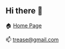 ## Hi there 👋

🏠 [Home Page](https://briantrease.github.io/)

📫 trease@gmail.com


<!--
**briantrease/briantrease** is a ✨ _special_ ✨ repository because its `README.md` (this file) appears on your GitHub profile.

- 📫 trease@gmail.com
-->
